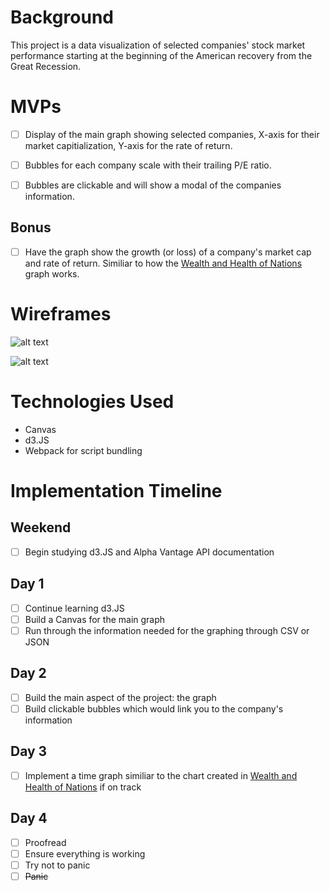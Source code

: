 # Background
This project is a data visualization of selected companies' stock market performance starting at the beginning of the American recovery from the Great Recession. 

# MVPs
- [ ] Display of the main graph showing selected companies, X-axis for their market capitialization, Y-axis for the rate of return.
- [ ] Bubbles for each company scale with their trailing P/E ratio.
- [ ] Bubbles are clickable and will show a modal of the companies information.



## Bonus
- [ ] Have the graph show the growth (or loss) of a company's market cap and rate of return. Similiar to how the [Wealth and Health of Nations](https://bost.ocks.org/mike/nations/) graph works.


# Wireframes
![alt text](https://i.imgur.com/Kyep1Rj.png "Main graph")

![alt text](https://i.imgur.com/Fxhemg4.png "Company information")

# Technologies Used
* Canvas
* d3.JS
* Webpack for script bundling

# Implementation Timeline
## Weekend
- [ ] Begin studying d3.JS and Alpha Vantage API documentation

## Day 1
- [ ] Continue learning d3.JS
- [ ] Build a Canvas for the main graph
- [ ] Run through the information needed for the graphing through CSV or JSON

## Day 2
- [ ] Build the main aspect of the project: the graph
- [ ] Build clickable bubbles which would link you to the company's information

## Day 3
- [ ] Implement a time graph similiar to the chart created in 
[Wealth and Health of Nations](https://bost.ocks.org/mike/nations/) if on track

## Day 4
- [ ] Proofread
- [ ] Ensure everything is working
- [ ] Try not to panic
- [ ] ~~Panic~~